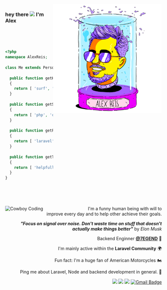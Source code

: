 <img align="right" src="https://raw.githubusercontent.com/ialexreis/adevr/master/03%20EFLC%20Alex%20Reis_headjar.png" alt="Illustration of Alex" width=350px />

### hey there <img src="https://media.giphy.com/media/hvRJCLFzcasrR4ia7z/giphy.gif" width="25px"> I'm Alex

<br>
<br>
<br>

```php
<?php
namespace AlexReis;

class Me extends Person {

  public function getHobbies() : array
  {
    return [ 'surf', 'gaming', 'motorcycles', 'music' ];
  }

  public function getStack() : array
  {
    return [ 'php', 'c#', 'node.js', 'typescript', 'java' ];
  }

  public function getFrameworks() : array
  {
    return [ 'laravel', 'phalcon', 'gatsby' ];
  }

  public function getTraits() : array
  {
    return [ 'helpfull', 'funny', 'straight-forward' ];
  }
}

```


<br>
<br>
<br>
<br>
<img src="https://media.giphy.com/media/nGMnDqebzDcfm/giphy.gif" align=left alt="Cowboy Coding" width=230px padding="0 10px 0 0">

<div align=right>
I'm a funny human being with will to improve every day and to help other achieve their goals.

**_"Focus on signal over noise. Don't waste time on stuff that doesn't actually make things better"_** by _Elon Musk_


Backend Enginner <b><a href="https://www.7egend.cr/" target="_blank">@7EGEND</a></b>  🏢

I'm mainly active within the __Laravel Community__  🌍  

Fun fact: I'm a huge fan of American Motorcycles   🏍️

Ping me about Laravel, Node and backend development in general.   💬



<a href="https://www.linkedin.com/in/alexandre-reis-dev/" target="_blank"><img src="https://img.shields.io/badge/LinkedIn-0077B5?style=flat-square&logo=linkedin&logoColor=white&link=https://www.linkedin.com/in/alexandre-reis-dev/"/></a>
<a href="https://twitter.com/ialexreis" target="_blank"><img src="https://img.shields.io/badge/Twitter-1DA1F2?style=flat-square&logo=twitter&logoColor=white?link=https://twitter.com/ialexreis"/></a>
<a href="https://instagram.com/ialexreis" target="_blank"><img src="https://img.shields.io/badge/Instagram-E4405F?style=flat-square&logo=instagram&logoColor=white?link=https://instagram.com/ialexreis"/></a>
[![Gmail Badge](https://img.shields.io/badge/-costalexandreis@gmail.com-b20000?style=flat-square&logo=Gmail&logoColor=white&link=mailto:costalexandreis@gmail.com)](mailto:costalexandreis@gmail.com)

</div>
